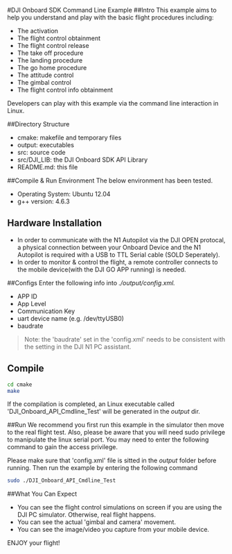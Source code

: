 #DJI Onboard SDK Command Line Example
##Intro
This example aims to help you understand and play with the basic flight procedures including:

* The activation
* The flight control obtainment
* The flight control release
* The take off procedure
* The landing procedure
* The go home procedure
* The attitude control
* The gimbal control
* The flight control info obtainment  

Developers can play with this example via the command line interaction in Linux.

##Directory Structure
* cmake: makefile and temporary files
* output: executables
* src: source code
* src/DJI_LIB: the DJI Onboard SDK API Library
* README.md: this file

##Compile & Run Environment
The below environment has been tested.
* Operating System: Ubuntu 12.04
* g++ version: 4.6.3

## Hardware Installation
* In order to communicate with the N1 Autopilot via the DJI OPEN protocal, a physical connection between your Onboard Device and the N1 Autopilot is required with a USB to TTL Serial cable (SOLD Seperately).
* In order to monitor & control the flight, a remote controller connects to the mobile device(with the DJI GO APP running) is needed.

##Configs
Enter the following info into *./output/config.xml.*

* APP ID
* App Level
* Communication Key
* uart device name (e.g. /dev/ttyUSB0)
* baudrate

>Note: the 'baudrate' set in the 'config.xml' needs to be consistent with the setting in the DJI N1 PC assistant.

## Compile
~~~bash
cd cmake
make
~~~

If the compilation is completed, an Linux executable called 'DJI_Onboard_API_Cmdline_Test' will be generated in the *output* dir.

##Run
We recommend you first run this example in the simulator then move to the real flight test. Also, please be aware that you will need sudo privilege to manipulate the linux serial port. You may need to enter the following command to gain the access privilege.

Please make sure that 'config.xml' file is sitted in the *output* folder before running. Then run the example by entering the following command
~~~bash
sudo ./DJI_Onboard_API_Cmdline_Test
~~~

##What You Can Expect
* You can see the flight control simulations on screen if you are using the DJI PC simulator. Otherwise, real flight happens.
* You can see the actual 'gimbal and camera' movement.
* You can see the image/video you capture from your mobile device.

ENJOY your flight!
